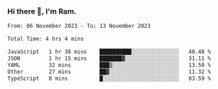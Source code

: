 ### Hi there 👋, I'm Ram.

<!--START_SECTION:waka-->

```txt
From: 06 November 2023 - To: 13 November 2023

Total Time: 4 hrs 4 mins

JavaScript   1 hr 38 mins    ██████████░░░░░░░░░░░░░░░   40.48 %
JSON         1 hr 15 mins    ███████▓░░░░░░░░░░░░░░░░░   31.11 %
YAML         32 mins         ███▒░░░░░░░░░░░░░░░░░░░░░   13.50 %
Other        27 mins         ██▓░░░░░░░░░░░░░░░░░░░░░░   11.32 %
TypeScript   8 mins          █░░░░░░░░░░░░░░░░░░░░░░░░   03.59 %
```

<!--END_SECTION:waka-->

